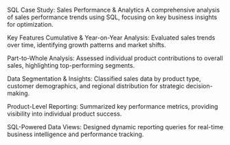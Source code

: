 SQL Case Study: Sales Performance & Analytics
A comprehensive analysis of sales performance trends using SQL, focusing on key business insights for optimization.

Key Features
Cumulative & Year-on-Year Analysis: Evaluated sales trends over time, identifying growth patterns and market shifts.

Part-to-Whole Analysis: Assessed individual product contributions to overall sales, highlighting top-performing segments.

Data Segmentation & Insights: Classified sales data by product type, customer demographics, and regional distribution for strategic decision-making.

Product-Level Reporting: Summarized key performance metrics, providing visibility into individual product success.

SQL-Powered Data Views: Designed dynamic reporting queries for real-time business intelligence and performance tracking.
